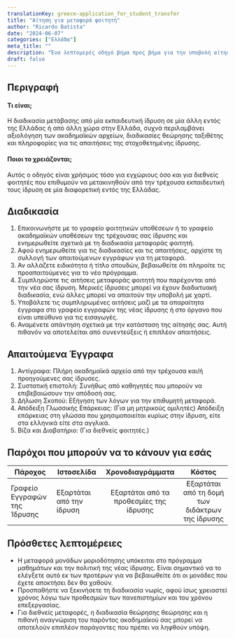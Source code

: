 ```yaml
---
translationKey: greece-application_for_student_transfer
title: "Αίτηση για μεταφορά φοιτητή"
author: "Ricardo Batista"
date: "2024-06-07"
categories: ["Ελλάδα"]
meta_title: ""
description: "Ένα λεπτομερές οδηγό βήμα προς βήμα για την υποβολή αίτησης μεταφοράς φοιτητών στην Ελλάδα, συμπεριλαμβανομένης της διαδικασίας, των απαιτούμενων εγγράφων και των πιθανών παρόχων υπηρεσιών."
draft: false
---
```


## Περιγραφή
#### Τι είναι;
Η διαδικασία μετάβασης από μία εκπαιδευτική ίδρυση σε μία άλλη εντός της Ελλάδας ή από άλλη χώρα στην Ελλάδα, συχνά περιλαμβάνει αξιολόγηση των ακαδημαϊκών αρχείων, διαδικασίες θεώρησης ταξιθέτης και πληροφορίες για τις απαιτήσεις της στοχοθετημένης ίδρυσης.

#### Ποιοι το χρειάζονται;
Αυτός ο οδηγός είναι χρήσιμος τόσο για εγχώριους όσο και για διεθνείς φοιτητές που επιθυμούν να μετακινηθούν από την τρέχουσα εκπαιδευτική τους ίδρυση σε μία διαφορετική εντός της Ελλάδας.

## Διαδικασία

1. Επικοινωνήστε με το γραφείο φοιτητικών υποθέσεων ή το γραφείο ακαδημαϊκών υποθέσεων της τρέχουσας σας ίδρυσης και ενημερωθείτε σχετικά με τη διαδικασία μεταφοράς φοιτητή.
2. Αφού ενημερωθείτε για τις διαδικασίες και τις απαιτήσεις, αρχίστε τη συλλογή των απαιτούμενων εγγράφων για τη μεταφορά.
3. Αν αλλάζετε ειδικότητα ή τίτλο σπουδών, βεβαιωθείτε ότι πληροίτε τις προαπαιτούμενες για το νέο πρόγραμμα.
4. Συμπληρώστε τις αιτήσεις μεταφοράς φοιτητή που παρέχονται από την νέα σας ίδρυση. Μερικές ίδρυσεις μπορεί να έχουν διαδικτυακή διαδικασία, ενώ άλλες μπορεί να απαιτούν την υποβολή με χαρτί.
5. Υποβάλετε τις συμπληρωμένες αιτήσεις μαζί με τα απαραίτητα έγγραφα στο γραφείο εγγραφών της νέας ίδρυσης ή στο όργανο που είναι υπεύθυνο για τις εισαγωγές.
6. Αναμένετε απάντηση σχετικά με την κατάσταση της αίτησής σας. Αυτή πιθανόν να αποτελείται από συνεντεύξεις ή επιπλέον απαιτήσεις.

## Απαιτούμενα Έγγραφα

1. Αντίγραφα: Πλήρη ακαδημαϊκά αρχεία από την τρέχουσα και/ή προηγούμενες σας ίδρυσες.
2. Συστατική επιστολή: Συνήθως από καθηγητές που μπορούν να επιβεβαιώσουν την απόδοσή σας.
3. Δήλωση Σκοπού: Εξήγηση των λόγων για την επιθυμητή μεταφορά.
4. Απόδειξη Γλωσσικής Επάρκειας: (Για μη μητρικούς ομιλητές) Απόδειξη επάρκειας στη γλώσσα που χρησιμοποιείται κυρίως στην ίδρυση, είτε στα ελληνικά είτε στα αγγλικά.
5. Βίζα και Διαβατήριο: (Για διεθνείς φοιτητές.)

## Παρόχοι που μπορούν να το κάνουν για εσάς

| Πάροχος        |     Ιστοσελίδα     |     Χρονοδιαγράμματα    |       Κόστος      |
| --------------- | --------------- |  :-------------: | :-------------: |
| Γραφείο Εγγραφών της Ίδρυσης | Εξαρτάται από την ίδρυση | Εξαρτάται από τα προθεσμίες της ίδρυσης | Εξαρτάται από τη δομή των διδάκτρων της ίδρυσης |

## Πρόσθετες λεπτομέρειες
- Η μεταφορά μονάδων μοριοδότησης υπόκειται στο πρόγραμμα μαθημάτων και την πολιτική της νέας ίδρυσης. Είναι σημαντικό να το ελέγξετε αυτό εκ των προτέρων για να βεβαιωθείτε ότι οι μονάδες που έχετε αποκτήσει δεν θα χαθούν.
- Προσπαθήστε να ξεκινήσετε τη διαδικασία νωρίς, αφού ίσως χρειαστεί χρόνος λόγω των προθεσμιών των πανεπιστημίων και του χρόνου επεξεργασίας.
- Για διεθνείς μεταφορές, η διαδικασία θεώρησης θεώρησης και η πιθανή αναγνώριση του παρόντος ακαδημαϊκού σας μπορεί να αποτελούν επιπλέον παράγοντες που πρέπει να ληφθούν υπόψη.